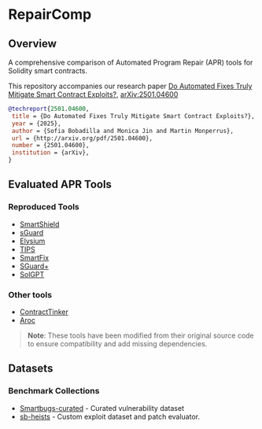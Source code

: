 # RepairComp

## Overview
A comprehensive comparison of Automated Program Repair (APR) tools for Solidity smart contracts.

This repository accompanies our research paper [Do Automated Fixes Truly Mitigate Smart Contract Exploits?](https://arxiv.org/pdf/2501.04600), [arXiv:2501.04600](https://arxiv.org/abs/2501.04600)

```bibtex
@techreport{2501.04600,
 title = {Do Automated Fixes Truly Mitigate Smart Contract Exploits?},
 year = {2025},
 author = {Sofia Bobadilla and Monica Jin and Martin Monperrus},
 url = {http://arxiv.org/pdf/2501.04600},
 number = {2501.04600},
 institution = {arXiv},
}
```

## Evaluated APR Tools

### Reproduced Tools
- [SmartShield](https://github.com/ASSERT-KTH/SmartShield)
- [sGuard](https://github.com/ASSERT-KTH/sGuard)
- [Elysium](https://github.com/ASSERT-KTH/Elysium)
- [TIPS](https://github.com/ASSERT-KTH/TIPS)
- [SmartFix](https://github.com/ASSERT-KTH/SmartFix-Artifact)
- [SGuard+](https://github.com/ASSERT-KTH/sGuardPlus)
- [SolGPT](https://github.com/ASSERT-KTH/solgpt)

### Other tools
- [ContractTinker](https://github.com/ASSERT-KTH/ContractTinker)
- [Aroc](https://github.com/ASSERT-KTH/TSE-Aroc)

> **Note**: These tools have been modified from their original source code to ensure compatibility and add missing dependencies.

## Datasets

### Benchmark Collections
- [Smartbugs-curated](https://github.com/ASSERT-KTH/smartbugs-curated) - Curated vulnerability dataset
- [sb-heists](https://github.com/ASSERT-KTH/sb-heists) - Custom exploit dataset and patch evaluator.
